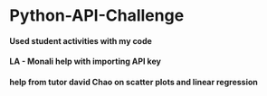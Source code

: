# Python-API-Challenge

#### Used student activities with my code
#### LA - Monali help with importing API key

#### help from tutor david Chao on scatter plots and linear regression